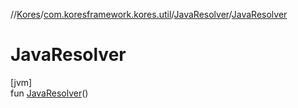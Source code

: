 //[Kores](../../../index.md)/[com.koresframework.kores.util](../index.md)/[JavaResolver](index.md)/[JavaResolver](-java-resolver.md)

# JavaResolver

[jvm]\
fun [JavaResolver](-java-resolver.md)()

